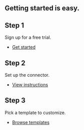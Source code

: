 <TitleBlock slots="heading" theme="light" className="titleBlock-align-left getting-started-title" />

## Getting started is easy.

<TextBlock slots="heading, text, buttons" width="33%" theme="light" className="align-left horizontal-align ms-step-one" headerElementType="h2" />

## Step 1

Sign up for a free trial.

- [Get started](https://www.adobe.com/go/powerautomate_getstarted)

<TextBlock slots="heading, text, buttons" width="33%" theme="light" variantsTypePrimary='secondary' variantStyleFill = "outline"  className="align-left horizontal-align ms-step-two" headerElementType="h2" />

## Step 2

Set up the connector.

- [View instructions](https://helpx.adobe.com/document-cloud/help/pdf-connector-for-microsoft-power-automate.html)

<TextBlock slots="heading, text, buttons" width="33%" theme="light" variantsTypePrimary='secondary' variantStyleFill = "outline"  className="align-left horizontal-align ms-step-three" headerElementType="h2" />

## Step 3

Pick a template to customize.

- [Browse templates](https://powerautomate.microsoft.com/en-US/connectors/details/shared_adobepdftools/adobe-pdf-services/)